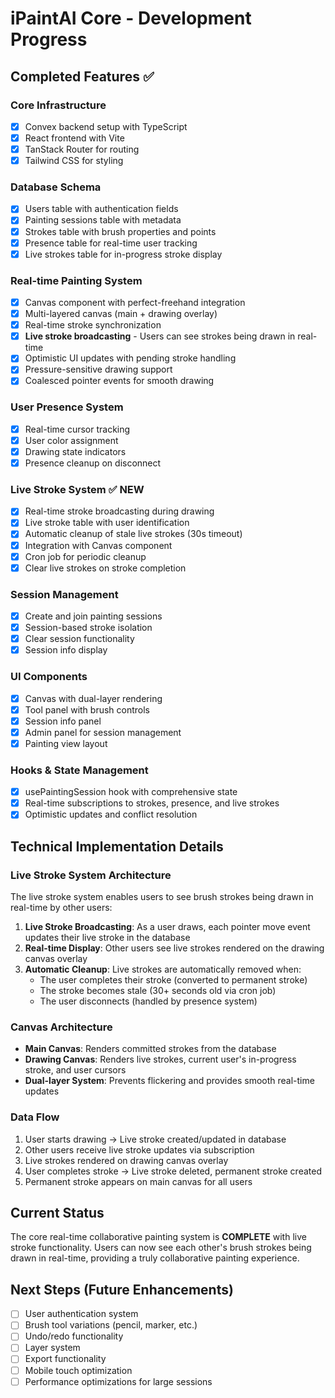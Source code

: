 # iPaintAI Core - Development Progress

## Completed Features ✅

### Core Infrastructure
- [x] Convex backend setup with TypeScript
- [x] React frontend with Vite
- [x] TanStack Router for routing
- [x] Tailwind CSS for styling

### Database Schema
- [x] Users table with authentication fields
- [x] Painting sessions table with metadata
- [x] Strokes table with brush properties and points
- [x] Presence table for real-time user tracking
- [x] Live strokes table for in-progress stroke display

### Real-time Painting System
- [x] Canvas component with perfect-freehand integration
- [x] Multi-layered canvas (main + drawing overlay)
- [x] Real-time stroke synchronization
- [x] **Live stroke broadcasting** - Users can see strokes being drawn in real-time
- [x] Optimistic UI updates with pending stroke handling
- [x] Pressure-sensitive drawing support
- [x] Coalesced pointer events for smooth drawing

### User Presence System
- [x] Real-time cursor tracking
- [x] User color assignment
- [x] Drawing state indicators
- [x] Presence cleanup on disconnect

### Live Stroke System ✅ **NEW**
- [x] Real-time stroke broadcasting during drawing
- [x] Live stroke table with user identification
- [x] Automatic cleanup of stale live strokes (30s timeout)
- [x] Integration with Canvas component
- [x] Cron job for periodic cleanup
- [x] Clear live strokes on stroke completion

### Session Management
- [x] Create and join painting sessions
- [x] Session-based stroke isolation
- [x] Clear session functionality
- [x] Session info display

### UI Components
- [x] Canvas with dual-layer rendering
- [x] Tool panel with brush controls
- [x] Session info panel
- [x] Admin panel for session management
- [x] Painting view layout

### Hooks & State Management
- [x] usePaintingSession hook with comprehensive state
- [x] Real-time subscriptions to strokes, presence, and live strokes
- [x] Optimistic updates and conflict resolution

## Technical Implementation Details

### Live Stroke System Architecture
The live stroke system enables users to see brush strokes being drawn in real-time by other users:

1. **Live Stroke Broadcasting**: As a user draws, each pointer move event updates their live stroke in the database
2. **Real-time Display**: Other users see live strokes rendered on the drawing canvas overlay
3. **Automatic Cleanup**: Live strokes are automatically removed when:
   - The user completes their stroke (converted to permanent stroke)
   - The stroke becomes stale (30+ seconds old via cron job)
   - The user disconnects (handled by presence system)

### Canvas Architecture
- **Main Canvas**: Renders committed strokes from the database
- **Drawing Canvas**: Renders live strokes, current user's in-progress stroke, and user cursors
- **Dual-layer System**: Prevents flickering and provides smooth real-time updates

### Data Flow
1. User starts drawing → Live stroke created/updated in database
2. Other users receive live stroke updates via subscription
3. Live strokes rendered on drawing canvas overlay
4. User completes stroke → Live stroke deleted, permanent stroke created
5. Permanent stroke appears on main canvas for all users

## Current Status
The core real-time collaborative painting system is **COMPLETE** with live stroke functionality. Users can now see each other's brush strokes being drawn in real-time, providing a truly collaborative painting experience.

## Next Steps (Future Enhancements)
- [ ] User authentication system
- [ ] Brush tool variations (pencil, marker, etc.)
- [ ] Undo/redo functionality
- [ ] Layer system
- [ ] Export functionality
- [ ] Mobile touch optimization
- [ ] Performance optimizations for large sessions
